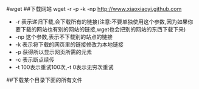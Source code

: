 #wget
##下载网站
wget -r -p -k -np http://www.xiaoxiaoyi.github.com

* -r 表示递归下载,会下载所有的链接(注意:不要单独使用这个参数,因为如果你要下载的网站也有别的网站的链接,wget也会把别的网站的东西下载下来)
* -np 这个参数,表示不下载别的站点的链接
* -k 表示将下载的网页里的链接修改为本地链接
* -p 获得所以显示网页所需的元素
* -c 表示断点续传
* -t 100表示重试100次,-t 0表示无穷次重试
 
##下载某个目录下面的所有文件
